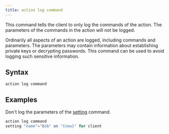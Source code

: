 ```yaml
---
title: action log command
---
```


This command tells the client to only log the commands of the action. The
parameters of the commands in the action will not be logged.

Ordinarily all aspects of an action are logged, including commands and
parameters. The parameters may contain information about establishing private
keys or decrypting passwords. This command can be used to avoid logging such
sensitive information.

## Syntax

    action log command

## Examples

Don't log the parameters of the [setting](./setting.html) command.

```actionscript
action log command
setting "name"="Bob" on "{now}" for client
```

